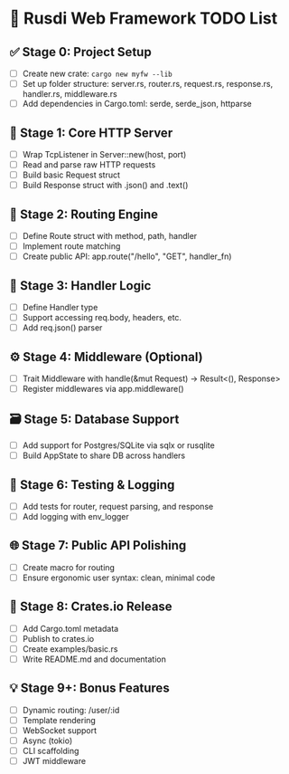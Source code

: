 
# 🚀 Rusdi Web Framework TODO List

## ✅ Stage 0: Project Setup
- [ ] Create new crate: `cargo new myfw --lib`
- [ ] Set up folder structure: server.rs, router.rs, request.rs, response.rs, handler.rs, middleware.rs
- [ ] Add dependencies in Cargo.toml: serde, serde_json, httparse

## 🔌 Stage 1: Core HTTP Server
- [ ] Wrap TcpListener in Server::new(host, port)
- [ ] Read and parse raw HTTP requests
- [ ] Build basic Request struct
- [ ] Build Response struct with .json() and .text()

## 🧭 Stage 2: Routing Engine
- [ ] Define Route struct with method, path, handler
- [ ] Implement route matching
- [ ] Create public API: app.route("/hello", "GET", handler_fn)

## 🧱 Stage 3: Handler Logic
- [ ] Define Handler type
- [ ] Support accessing req.body, headers, etc.
- [ ] Add req.json<T>() parser

## ⚙️ Stage 4: Middleware (Optional)
- [ ] Trait Middleware with handle(&mut Request) -> Result<(), Response>
- [ ] Register middlewares via app.middleware()

## 🗃️ Stage 5: Database Support
- [ ] Add support for Postgres/SQLite via sqlx or rusqlite
- [ ] Build AppState to share DB across handlers

## 🧪 Stage 6: Testing & Logging
- [ ] Add tests for router, request parsing, and response
- [ ] Add logging with env_logger

## 🌐 Stage 7: Public API Polishing
- [ ] Create macro for routing
- [ ] Ensure ergonomic user syntax: clean, minimal code

## 🚀 Stage 8: Crates.io Release
- [ ] Add Cargo.toml metadata
- [ ] Publish to crates.io
- [ ] Create examples/basic.rs
- [ ] Write README.md and documentation

## 💡 Stage 9+: Bonus Features
- [ ] Dynamic routing: /user/:id
- [ ] Template rendering
- [ ] WebSocket support
- [ ] Async (tokio)
- [ ] CLI scaffolding
- [ ] JWT middleware
